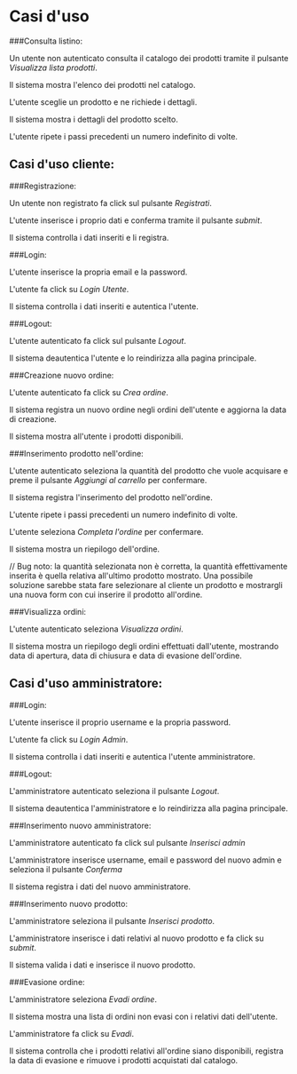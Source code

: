 Casi d'uso
==========

###Consulta listino:

  Un utente non autenticato consulta il catalogo dei prodotti tramite il pulsante *Visualizza lista prodotti*.

  Il sistema mostra l'elenco dei prodotti nel catalogo.

  L'utente sceglie un prodotto e ne richiede i dettagli.

  Il sistema mostra i dettagli del prodotto scelto.

  L'utente ripete i passi precedenti un numero indefinito di volte.

Casi d'uso cliente:
-------------------

###Registrazione:

  Un utente non registrato fa click sul pulsante *Registrati*.

  L'utente inserisce i proprio dati e conferma tramite il pulsante *submit*.

  Il sistema controlla i dati inseriti e li registra.

###Login:

  L'utente inserisce la propria email e la password.

  L'utente fa click su *Login Utente*.

  Il sistema controlla i dati inseriti e autentica l'utente.

###Logout:

  L'utente autenticato fa click sul pulsante *Logout*.

  Il sistema deautentica l'utente e lo reindirizza alla pagina principale.

###Creazione nuovo ordine:

  L'utente autenticato fa click su *Crea ordine*.

  Il sistema registra un nuovo ordine negli ordini dell'utente e aggiorna la data di creazione.

  Il sistema mostra all'utente i prodotti disponibili.

###Inserimento prodotto nell'ordine:

  L'utente autenticato seleziona la quantità del prodotto che vuole acquisare e preme il pulsante
  *Aggiungi al carrello* per confermare.

  Il sistema registra l'inserimento del prodotto nell'ordine.

  L'utente ripete i passi precedenti un numero indefinito di volte.

  L'utente seleziona *Completa l'ordine* per confermare.

  Il sistema mostra un riepilogo dell'ordine.

  // Bug noto: la quantità selezionata non è corretta, la quantità effettivamente inserita è quella relativa
   all'ultimo prodotto mostrato. Una possibile soluzione sarebbe stata fare selezionare al cliente
   un prodotto e mostrargli una nuova form con cui inserire il prodotto all'ordine.

###Visualizza ordini:

  L'utente autenticato seleziona *Visualizza ordini*.

  Il sistema mostra un riepilogo degli ordini effettuati dall'utente, mostrando data di apertura,
  data di chiusura e data di evasione dell'ordine.

Casi d'uso amministratore:
--------------------------

###Login:

  L'utente inserisce il proprio username e la propria password.

  L'utente fa click su *Login Admin*.

  Il sistema controlla i dati inseriti e autentica l'utente amministratore.


###Logout:

  L'amministratore autenticato seleziona il pulsante *Logout*.

  Il sistema deautentica l'amministratore e lo reindirizza alla pagina principale.

###Inserimento nuovo amministratore:

  L'amministratore autenticato fa click sul pulsante *Inserisci admin*

  L'amministratore inserisce username, email e password del nuovo admin e seleziona il pulsante *Conferma*

  Il sistema registra i dati del nuovo amministratore.

###Inserimento nuovo prodotto:

  L'amministratore seleziona il pulsante *Inserisci prodotto*.

  L'amministratore inserisce i dati relativi al nuovo prodotto e fa click su *submit*.

  Il sistema valida i dati e inserisce il nuovo prodotto.

###Evasione ordine:

  L'amministratore seleziona *Evadi ordine*.

  Il sistema mostra una lista di ordini non evasi con i relativi dati dell'utente.

  L'amministratore fa click su *Evadi*.

  Il sistema controlla che i prodotti relativi all'ordine siano disponibili, registra la data di evasione
  e rimuove i prodotti acquistati dal catalogo.
